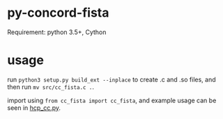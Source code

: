 # py-concord-fista

Requirement: python 3.5+, Cython

# usage

run ```python3 setup.py build_ext --inplace``` to create .c and .so files, and then run ```mv src/cc_fista.c .```.

import using ```from cc_fista import cc_fista```, and example usage can be seen in [hcp_cc.py](hcp_cc.py).